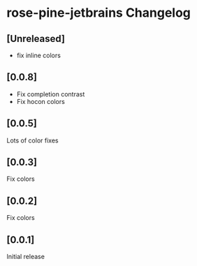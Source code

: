 <!-- Keep a Changelog guide -> https://keepachangelog.com -->

# rose-pine-jetbrains Changelog

## [Unreleased]
- fix inline colors

## [0.0.8]
- Fix completion contrast
- Fix hocon colors

## [0.0.5]
Lots of color fixes

## [0.0.3]
Fix colors

## [0.0.2]
Fix colors

## [0.0.1]
Initial release

